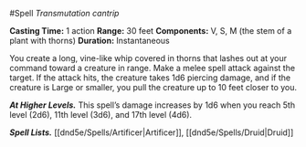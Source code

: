 #Spell
*Transmutation cantrip*

**Casting Time:** 1 action
**Range:** 30 feet
**Components:** V, S, M (the stem of a plant with thorns)
**Duration:** Instantaneous

You create a long, vine-like whip covered in thorns that lashes out at your command toward a creature in range. Make a melee spell attack against the target. If the attack hits, the creature takes 1d6 piercing damage, and if the creature is Large or smaller, you pull the creature up to 10 feet closer to you.

***At Higher Levels.*** This spell’s damage increases by 1d6 when you reach 5th level (2d6), 11th level (3d6), and 17th level (4d6).

***Spell Lists.*** [[dnd5e/Spells/Artificer\|Artificer]], [[dnd5e/Spells/Druid\|Druid]]